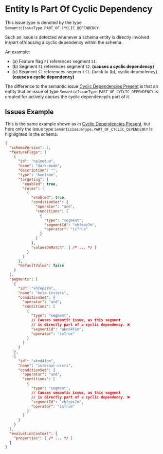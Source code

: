 # Entity Is Part Of Cyclic Dependency

This issue type is denoted by the type `SemanticIssueType.PART_OF_CYCLIC_DEPENDENCY`.

Such an issue is detected whenever a schema entity is directly involved in/part of/causing
a cyclic dependency within the schema.

An example:
- (a) Feature flag `F1` references segment `S1`.
- (b) Segment `S1` references segment `S2`. **(causes a cyclic dependency)**
- (c) Segment `S2` references segment `S1`. (back to (b), cyclic dependency) **(causes a cyclic dependency)**

The difference to the semantic issue [Cyclic Dependencies Present](./entity-part-of-cyclic-dependency.md) is
that an entity that an issue of type `SemanticIssueType.PART_OF_CYCLIC_DEPENDENCY` is created for actively
causes the cyclic dependency/is part of it.

## Issues Example

This is the same example shown as in [Cyclic Dependencies Present](./cyclic-dependencies-present.md#issues-example),
but here only the issue type `SemanticIssueType.PART_OF_CYCLIC_DEPENDENCY` is highlighted in the schema.

```json
{
  "schemaVersion": 1,
  "featureFlags": [
    {
      "id": "np1notuu",
      "name": "dark-mode",
      "description": "",
      "type": "boolean",
      "targeting": {
        "enabled": true,
        "rules": [
          {
            "enabled": true,
            "conditionSet": {
              "operator": "and",
              "conditions": [
                {
                  "type": "segment",
                  "segmentId": "vhfepz7m",
                  "operator": "isTrue"
                }
              ]
            },
            "valuesOnMatch": [ /* ... */ ]
          }
        ]
      },
      "defaultValue": false
    }
  ],
  "segments": [
    {
      "id": "vhfepz7m",
      "name": "beta-testers",
      "conditionSet": {
        "operator": "and",
        "conditions": [
          {
            "type": "segment",
            // Causes semantic issue, as this segment
            // is directly part of a cyclic dependency. ❌
            "segmentId": "aknd4fpn",
            "operator": "isTrue"
          }
        ]
      }
    },
    {
      "id": "aknd4fpn",
      "name": "internal-users",
      "conditionSet": {
        "operator": "and",
        "conditions": [
          {
            "type": "segment",
            // Causes semantic issue, as this segment
            // is directly part of a cyclic dependency. ❌
            "segmentId": "vhfepz7m",
            "operator": "isTrue"
          }
        ]
      }
    }
  ],
  "evaluationContext": {
    "properties": [ /* ... */ ]
  }
}
```
